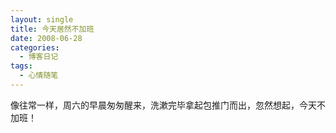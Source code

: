 ```yaml
---
layout: single
title: 今天居然不加班
date: 2008-06-28
categories:
  - 博客日记
tags:
  - 心情随笔
---
```


像往常一样，周六的早晨匆匆醒来，洗漱完毕拿起包推门而出，忽然想起，今天不加班！
